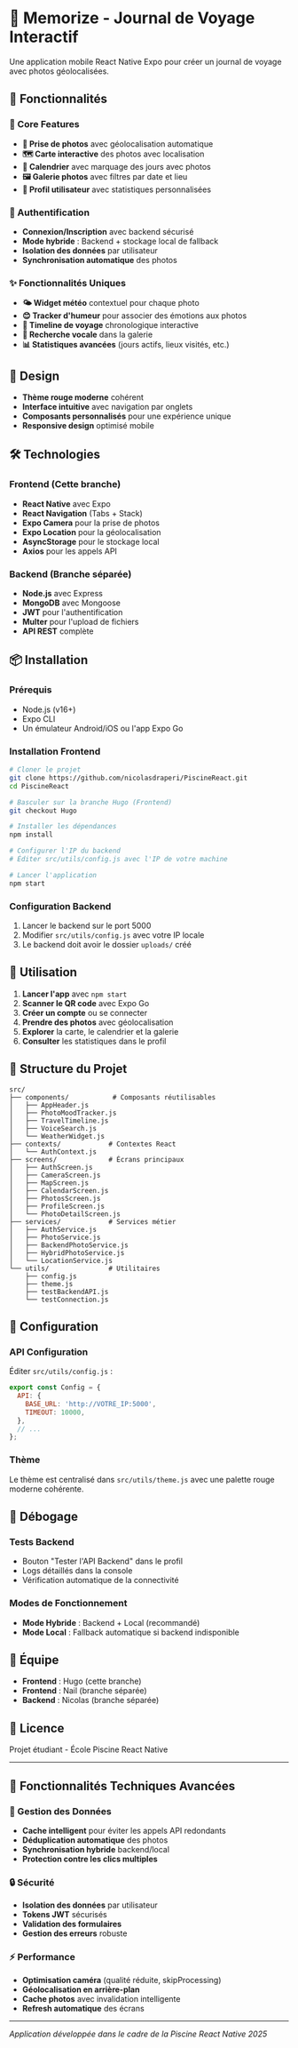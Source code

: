 # 📸 Memorize - Journal de Voyage Interactif

Une application mobile React Native Expo pour créer un journal de voyage avec photos géolocalisées.

## 🌟 Fonctionnalités

### 📱 Core Features
- **📸 Prise de photos** avec géolocalisation automatique
- **🗺️ Carte interactive** des photos avec localisation
- **📅 Calendrier** avec marquage des jours avec photos
- **🖼️ Galerie photos** avec filtres par date et lieu
- **👤 Profil utilisateur** avec statistiques personnalisées

### 🔐 Authentification
- **Connexion/Inscription** avec backend sécurisé
- **Mode hybride** : Backend + stockage local de fallback
- **Isolation des données** par utilisateur
- **Synchronisation automatique** des photos

### ✨ Fonctionnalités Uniques
- **🌤️ Widget météo** contextuel pour chaque photo
- **😊 Tracker d'humeur** pour associer des émotions aux photos
- **🎵 Timeline de voyage** chronologique interactive
- **🎤 Recherche vocale** dans la galerie
- **📊 Statistiques avancées** (jours actifs, lieux visités, etc.)

## 🎨 Design

- **Thème rouge moderne** cohérent
- **Interface intuitive** avec navigation par onglets
- **Composants personnalisés** pour une expérience unique
- **Responsive design** optimisé mobile

## 🛠️ Technologies

### Frontend (Cette branche)
- **React Native** avec Expo
- **React Navigation** (Tabs + Stack)
- **Expo Camera** pour la prise de photos
- **Expo Location** pour la géolocalisation
- **AsyncStorage** pour le stockage local
- **Axios** pour les appels API

### Backend (Branche séparée)
- **Node.js** avec Express
- **MongoDB** avec Mongoose
- **JWT** pour l'authentification
- **Multer** pour l'upload de fichiers
- **API REST** complète

## 📦 Installation

### Prérequis
- Node.js (v16+)
- Expo CLI
- Un émulateur Android/iOS ou l'app Expo Go

### Installation Frontend
```bash
# Cloner le projet
git clone https://github.com/nicolasdraperi/PiscineReact.git
cd PiscineReact

# Basculer sur la branche Hugo (Frontend)
git checkout Hugo

# Installer les dépendances
npm install

# Configurer l'IP du backend
# Éditer src/utils/config.js avec l'IP de votre machine

# Lancer l'application
npm start
```

### Configuration Backend
1. Lancer le backend sur le port 5000
2. Modifier `src/utils/config.js` avec votre IP locale
3. Le backend doit avoir le dossier `uploads/` créé

## 🚀 Utilisation

1. **Lancer l'app** avec `npm start`
2. **Scanner le QR code** avec Expo Go
3. **Créer un compte** ou se connecter
4. **Prendre des photos** avec géolocalisation
5. **Explorer** la carte, le calendrier et la galerie
6. **Consulter** les statistiques dans le profil

## 📁 Structure du Projet

```
src/
├── components/           # Composants réutilisables
│   ├── AppHeader.js
│   ├── PhotoMoodTracker.js
│   ├── TravelTimeline.js
│   ├── VoiceSearch.js
│   └── WeatherWidget.js
├── contexts/            # Contextes React
│   └── AuthContext.js
├── screens/             # Écrans principaux
│   ├── AuthScreen.js
│   ├── CameraScreen.js
│   ├── MapScreen.js
│   ├── CalendarScreen.js
│   ├── PhotosScreen.js
│   ├── ProfileScreen.js
│   └── PhotoDetailScreen.js
├── services/            # Services métier
│   ├── AuthService.js
│   ├── PhotoService.js
│   ├── BackendPhotoService.js
│   ├── HybridPhotoService.js
│   └── LocationService.js
└── utils/               # Utilitaires
    ├── config.js
    ├── theme.js
    ├── testBackendAPI.js
    └── testConnection.js
```

## 🔧 Configuration

### API Configuration
Éditer `src/utils/config.js` :
```javascript
export const Config = {
  API: {
    BASE_URL: 'http://VOTRE_IP:5000',
    TIMEOUT: 10000,
  },
  // ...
};
```

### Thème
Le thème est centralisé dans `src/utils/theme.js` avec une palette rouge moderne cohérente.

## 🐛 Débogage

### Tests Backend
- Bouton "Tester l'API Backend" dans le profil
- Logs détaillés dans la console
- Vérification automatique de la connectivité

### Modes de Fonctionnement
- **Mode Hybride** : Backend + Local (recommandé)
- **Mode Local** : Fallback automatique si backend indisponible

## 👥 Équipe

- **Frontend** : Hugo (cette branche)
- **Frontend** : Nail (branche séparée) 
- **Backend** : Nicolas (branche séparée)

## 📄 Licence

Projet étudiant - École Piscine React Native

---

## 🎯 Fonctionnalités Techniques Avancées

### 💾 Gestion des Données
- **Cache intelligent** pour éviter les appels API redondants
- **Déduplication automatique** des photos
- **Synchronisation hybride** backend/local
- **Protection contre les clics multiples**

### 🔒 Sécurité
- **Isolation des données** par utilisateur
- **Tokens JWT** sécurisés
- **Validation des formulaires**
- **Gestion des erreurs** robuste

### ⚡ Performance
- **Optimisation caméra** (qualité réduite, skipProcessing)
- **Géolocalisation en arrière-plan**
- **Cache photos** avec invalidation intelligente
- **Refresh automatique** des écrans

---

*Application développée dans le cadre de la Piscine React Native 2025*
